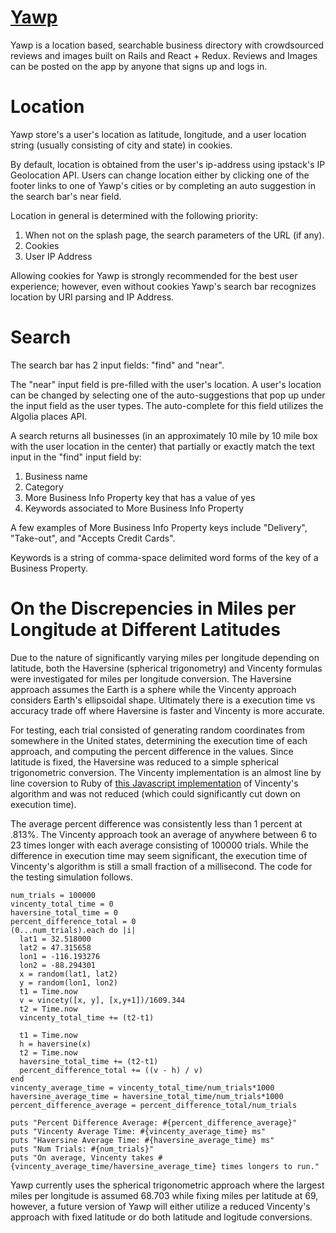 # [Yawp](https://yawp-app.herokuapp.com/#/)

Yawp is a location based, searchable business directory with crowdsourced reviews and images built on Rails and React + Redux.  Reviews and Images can be posted on the app by anyone that signs up and logs in.

# Location

Yawp store's a user's location as latitude, longitude, and a user location string (usually consisting of city and state) in cookies.

By default, location is obtained from the user's ip-address using ipstack's IP Geolocation API.  Users can change location either by clicking one of the footer links to one of Yawp's cities or by completing an auto suggestion in the search bar's near field.

Location in general is determined with the following priority:
1. When not on the splash page, the search parameters of the URL (if any).
2. Cookies
3. User IP Address

Allowing cookies for Yawp is strongly recommended for the best user experience; however, even without cookies Yawp's search bar recognizes location by URI parsing and IP Address.

# Search

The search bar has 2 input fields: "find" and "near".

The "near" input field is pre-filled with the user's location.  A user's location can be changed by selecting one of the auto-suggestions that pop up under the input field as the user types.  The auto-complete for this field utilizes the Algolia places API.

A search returns all businesses (in an approximately 10 mile by 10 mile box with the user location in the center) that partially or exactly match the text input in the "find" input field by:
1. Business name
2. Category
3. More Business Info Property key that has a value of yes
4. Keywords associated to More Business Info Property

A few examples of More Business Info Property keys include "Delivery", "Take-out", and "Accepts Credit Cards".

Keywords is a string of comma-space delimited word forms of the key of a Business Property.

# On the Discrepencies in Miles per Longitude at Different Latitudes

Due to the nature of significantly varying miles per longitude depending on latitude, both the Haversine (spherical trigonometry) and Vincenty formulas were investigated for miles per longitude conversion.  The Haversine approach assumes the Earth is a sphere while the Vincenty approach considers Earth's ellipsoidal shape.  Ultimately there is a execution time vs accuracy trade off where Haversine is faster and Vincenty is more accurate.

For testing, each trial consisted of generating random coordinates from somewhere in the United states, determining the execution time of each approach, and computing the percent difference in the values. Since latitude is fixed, the Haversine was reduced to a simple spherical trigonometric conversion.  The Vincenty implementation is an almost line by line coversion to Ruby of [this Javascript implementation](https://www.movable-type.co.uk/scripts/latlong-vincenty.html) of Vincenty's algorithm and was not reduced (which could significantly cut down on execution time). 

The average percent difference was consistently less than 1 percent at .813%. The Vincenty approach took an average of anywhere between 6 to 23 times longer with each average consisting of 100000 trials. While the difference in execution time may seem significant, the execution time of Vincenty's algorithm is still a small fraction of a millisecond.  The code for the testing simulation follows.

```
num_trials = 100000
vincenty_total_time = 0
haversine_total_time = 0
percent_difference_total = 0
(0...num_trials).each do |i|
  lat1 = 32.518000
  lat2 = 47.315658
  lon1 = -116.193276
  lon2 = -88.294301
  x = random(lat1, lat2)
  y = random(lon1, lon2)
  t1 = Time.now
  v = vincety([x, y], [x,y+1])/1609.344
  t2 = Time.now
  vincenty_total_time += (t2-t1)

  t1 = Time.now
  h = haversine(x)
  t2 = Time.now
  haversine_total_time += (t2-t1)
  percent_difference_total += ((v - h) / v)
end
vincenty_average_time = vincenty_total_time/num_trials*1000
haversine_average_time = haversine_total_time/num_trials*1000
percent_difference_average = percent_difference_total/num_trials

puts "Percent Difference Average: #{percent_difference_average}"
puts "Vincenty Average Time: #{vincenty_average_time} ms"
puts "Haversine Average Time: #{haversine_average_time} ms" 
puts "Num Trials: #{num_trials}"
puts "On average, Vincenty takes #{vincenty_average_time/haversine_average_time} times longers to run."
```

Yawp currently uses the spherical trigonometric approach where the largest miles per longitude is assumed 68.703 while fixing miles per latitude at 69, however, a future version of Yawp will either utilize a reduced Vincenty's approach with fixed latitude or do both latitude and logitude conversions.
